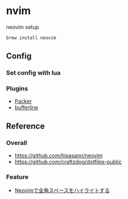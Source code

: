# nvim

neovim setup
```bash
brew install neovim
```

## Config
### Set config with lua

### Plugins
- [Packer](https://github.com/wbthomason/packer.nvim)
- [bufferline](https://github.com/akinsho/bufferline.nvim)

## Reference
### Overall
- https://github.com/hisasann/neovim
- https://github.com/craftzdog/dotfiles-public
### Feature
- [Neovimで全角スペースをハイライトする](https://zenn.dev/oppara/articles/neovim-highlight-full-width-whitespace)
